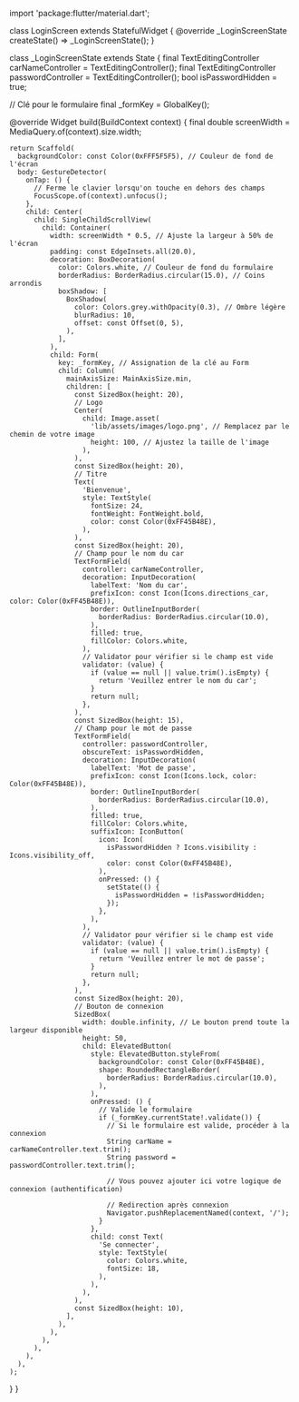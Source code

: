 import 'package:flutter/material.dart';

class LoginScreen extends StatefulWidget {
  @override
  _LoginScreenState createState() => _LoginScreenState();
}

class _LoginScreenState extends State<LoginScreen> {
  final TextEditingController carNameController = TextEditingController();
  final TextEditingController passwordController = TextEditingController();
  bool isPasswordHidden = true;

  // Clé pour le formulaire
  final _formKey = GlobalKey<FormState>();

  @override
  Widget build(BuildContext context) {
    final double screenWidth = MediaQuery.of(context).size.width;

    return Scaffold(
      backgroundColor: const Color(0xFFF5F5F5), // Couleur de fond de l'écran
      body: GestureDetector(
        onTap: () {
          // Ferme le clavier lorsqu'on touche en dehors des champs
          FocusScope.of(context).unfocus();
        },
        child: Center(
          child: SingleChildScrollView(
            child: Container(
              width: screenWidth * 0.5, // Ajuste la largeur à 50% de l'écran
              padding: const EdgeInsets.all(20.0),
              decoration: BoxDecoration(
                color: Colors.white, // Couleur de fond du formulaire
                borderRadius: BorderRadius.circular(15.0), // Coins arrondis
                boxShadow: [
                  BoxShadow(
                    color: Colors.grey.withOpacity(0.3), // Ombre légère
                    blurRadius: 10,
                    offset: const Offset(0, 5),
                  ),
                ],
              ),
              child: Form(
                key: _formKey, // Assignation de la clé au Form
                child: Column(
                  mainAxisSize: MainAxisSize.min,
                  children: [
                    const SizedBox(height: 20),
                    // Logo
                    Center(
                      child: Image.asset(
                        'lib/assets/images/logo.png', // Remplacez par le chemin de votre image
                        height: 100, // Ajustez la taille de l'image
                      ),
                    ),
                    const SizedBox(height: 20),
                    // Titre
                    Text(
                      'Bienvenue',
                      style: TextStyle(
                        fontSize: 24,
                        fontWeight: FontWeight.bold,
                        color: const Color(0xFF45B48E),
                      ),
                    ),
                    const SizedBox(height: 20),
                    // Champ pour le nom du car
                    TextFormField(
                      controller: carNameController,
                      decoration: InputDecoration(
                        labelText: 'Nom du car',
                        prefixIcon: const Icon(Icons.directions_car, color: Color(0xFF45B48E)),
                        border: OutlineInputBorder(
                          borderRadius: BorderRadius.circular(10.0),
                        ),
                        filled: true,
                        fillColor: Colors.white,
                      ),
                      // Validator pour vérifier si le champ est vide
                      validator: (value) {
                        if (value == null || value.trim().isEmpty) {
                          return 'Veuillez entrer le nom du car';
                        }
                        return null;
                      },
                    ),
                    const SizedBox(height: 15),
                    // Champ pour le mot de passe
                    TextFormField(
                      controller: passwordController,
                      obscureText: isPasswordHidden,
                      decoration: InputDecoration(
                        labelText: 'Mot de passe',
                        prefixIcon: const Icon(Icons.lock, color: Color(0xFF45B48E)),
                        border: OutlineInputBorder(
                          borderRadius: BorderRadius.circular(10.0),
                        ),
                        filled: true,
                        fillColor: Colors.white,
                        suffixIcon: IconButton(
                          icon: Icon(
                            isPasswordHidden ? Icons.visibility : Icons.visibility_off,
                            color: const Color(0xFF45B48E),
                          ),
                          onPressed: () {
                            setState(() {
                              isPasswordHidden = !isPasswordHidden;
                            });
                          },
                        ),
                      ),
                      // Validator pour vérifier si le champ est vide
                      validator: (value) {
                        if (value == null || value.trim().isEmpty) {
                          return 'Veuillez entrer le mot de passe';
                        }
                        return null;
                      },
                    ),
                    const SizedBox(height: 20),
                    // Bouton de connexion
                    SizedBox(
                      width: double.infinity, // Le bouton prend toute la largeur disponible
                      height: 50,
                      child: ElevatedButton(
                        style: ElevatedButton.styleFrom(
                          backgroundColor: const Color(0xFF45B48E),
                          shape: RoundedRectangleBorder(
                            borderRadius: BorderRadius.circular(10.0),
                          ),
                        ),
                        onPressed: () {
                          // Valide le formulaire
                          if (_formKey.currentState!.validate()) {
                            // Si le formulaire est valide, procéder à la connexion
                            String carName = carNameController.text.trim();
                            String password = passwordController.text.trim();

                            // Vous pouvez ajouter ici votre logique de connexion (authentification)

                            // Redirection après connexion
                            Navigator.pushReplacementNamed(context, '/');
                          }
                        },
                        child: const Text(
                          'Se connecter',
                          style: TextStyle(
                            color: Colors.white,
                            fontSize: 18,
                          ),
                        ),
                      ),
                    ),
                    const SizedBox(height: 10),
                  ],
                ),
              ),
            ),
          ),
        ),
      ),
    );
  }
}
